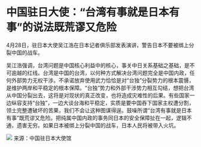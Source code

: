 # 中国驻日大使：“台湾有事就是日本有事”的说法既荒谬又危险

4月28日，驻日本大使吴江浩在日本记者俱乐部发表演讲，警告日本不要被绑上分裂中国的战车。

吴江浩强调，台湾问题是中国核心利益中的核心，事关中日关系基础之基础，是不可逾越的红线。台湾是中国的台湾，以何种方式解决台湾问题完全是中国内政，任何外部势力无权干涉。不承诺放弃使用武力恰恰是对“台独”分裂势力的根本震慑，是维护两岸和平稳定的根本保障。“台独”势力和外部干涉势力相互勾结，想把台湾从中国分裂出去，这将是对现状的真正改变，也将造成灾难性的后果。有些国家一边纵容支持“台独”，一边大谈台海和平稳定，实质是要中国吞下国家主权遭分割，领土完整遭破坏的苦果，我们不会让这种图谋得逞。鼓噪所谓“台湾有事就是日本有事”既荒谬又危险。把纯属中国内政的事务同日本的安全保障扯在一起，逻辑不通，遗害无穷。如果日本被绑上分裂中国的战车，日本人民将被带入火坑。

![](https://inews.gtimg.com/om_bt/OWOzLMZTu_LjZYWCs3H2m8YIHXVYKPTD3ALVZZQd3ZWUgAA/1000)
来源：中国驻日本大使馆

